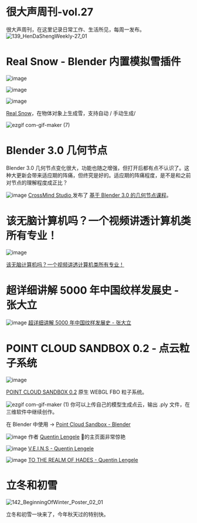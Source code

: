 # 很大声周刊-vol.27
很大声周刊，在这里记录日常工作、生活所见，每周一发布。
![139_HenDaShengWeekly-27_01](https://user-images.githubusercontent.com/20842136/140639807-fc8d882d-4e08-4d1d-b458-fd2d74c0dcf0.png)

# Real Snow - Blender 内置模拟雪插件
![image](https://user-images.githubusercontent.com/20842136/140641262-d7cbde75-8865-4fd2-9e51-367bfaa7944a.png)

![image](https://user-images.githubusercontent.com/20842136/140641287-30b40414-5693-4a69-ae42-9bfafd10f3e0.png)

![image](https://user-images.githubusercontent.com/20842136/140641225-52a0db4b-e09f-43e2-905c-3bf13dd3ebe9.png)

[Real Snow](https://3d-wolf.com/products/snow/)，在物体对象上生成雪，支持自动 / 手动生成/

![ezgif com-gif-maker (7)](https://user-images.githubusercontent.com/20842136/140641302-691a16c9-9a42-4728-bfb0-6cf8333664ef.gif)

# Blender 3.0 几何节点
Blender 3.0 几何节点变化很大，功能也随之增强，但打开后都有点不认识了。这种大更新会带来适应期的阵痛，但终究是好的。适应期的阵痛程度，是不是和之前对节点的理解程度成正比？

![image](https://user-images.githubusercontent.com/20842136/140640942-c809ab3d-1a5f-4fb8-9a9e-ea358319930b.png)
[CrossMind Studio ](https://www.youtube.com/channel/UCHihootMqyGz175gqOPahtw) 发布了 [基于 Blender 3.0 的几何节点课程](https://www.youtube.com/watch?v=8L9fV8P_HAM&list=PLgO2ChD7acqHzccBuhAGw8dTPLnR1E3QB)。

# 该无脑计算机吗？一个视频讲透计算机类所有专业！
![image](https://user-images.githubusercontent.com/20842136/140641342-d6f57149-4f56-4602-9b22-fabcaa9b860f.png)

[该无脑计算机吗？一个视频讲透计算机类所有专业！](https://www.bilibili.com/video/BV1YF411a75Y) 

# 超详细讲解 5000 年中国纹样发展史 - 张大立
![image](https://user-images.githubusercontent.com/20842136/140641971-89dcb31c-d519-4423-8e3e-f089bc0a7a9e.png)
[超详细讲解 5000 年中国纹样发展史 - 张大立](https://www.bilibili.com/video/BV1BF411a7AB) 


# POINT CLOUD SANDBOX 0.2 - 点云粒子系统
![image](https://user-images.githubusercontent.com/20842136/140640302-9759fe1b-1485-4fe7-b2e9-56536f260618.png)

 [POINT CLOUD SANDBOX 0.2](https://pcsb.quentinlengele.com/) 原生 WEBGL FBO 粒子系统。

![ezgif com-gif-maker (1)](https://user-images.githubusercontent.com/20842136/140640732-17935b97-66f1-45c5-a205-5b549c32aa8b.gif)
 你可以上传自己的模型生成点云，输出 .ply 文件，在三维软件中继续创作。
 
 在 Blender 中使用 -> [Point Cloud Sandbox - Blender](https://www.youtube.com/watch?v=i5ImmECuOgs&t=59s)

![image](https://user-images.githubusercontent.com/20842136/140640544-b8ce0ea8-e4d9-4506-8c8d-1b29f61ba7bb.png)
作者 [Quentin Lengele](https://www.quentinlengele.com/) 的主页面非常惊艳

![image](https://user-images.githubusercontent.com/20842136/140642082-161e8203-63aa-4d5f-9efb-dd018438250d.png)
[V.E.I.N.S - Quentin Lengele](https://www.behance.net/gallery/90331803/VEINS)

![image](https://user-images.githubusercontent.com/20842136/140642145-4068b92f-f558-4675-9865-5b86ce3b5385.png)
[TO THE REALM OF HADES - Quentin Lengele](https://www.quentinlengele.com/index.php/2018/10/19/u31-odysseus/)

# 立冬和初雪
![142_BeginningOfWinter_Poster_02_01](https://user-images.githubusercontent.com/20842136/140641753-130e5f98-5315-4f01-9718-70997555e25b.png)

立冬和初雪一块来了，今年秋天过的特别快。